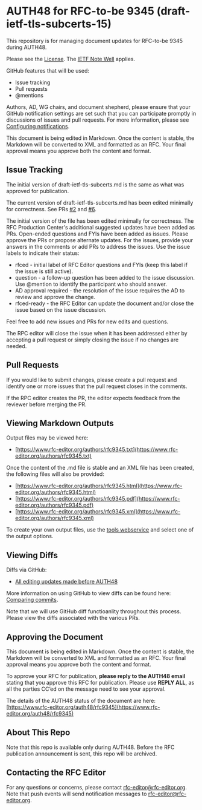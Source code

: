 


# AUTH48 for RFC-to-be 9345 (draft-ietf-tls-subcerts-15)
This repository is for managing document updates for RFC-to-be 9345 during AUTH48. 

Please see the [License](https://github.com/rfc-editor/draft-ietf-tls-subcerts/blob/master/LICENSE.md). The [IETF Note Well](https://github.com/rfc-editor/draft-ietf-tls-subcerts/blob/master/note-well.md) applies.

GitHub features that will be used:
* Issue tracking
* Pull requests
* @mentions

Authors, AD, WG chairs, and document shepherd, please ensure that your GitHub notification settings are set such that you can participate promptly in discussions of issues and pull requests. For more information, please see [Configuring notifications](https://docs.github.com/en/account-and-profile/managing-subscriptions-and-notifications-on-github/setting-up-notifications/configuring-notifications).

This document is being edited in Markdown.  Once the content is stable, the Markdown will be converted to XML and formatted as an RFC.  Your final approval means you approve both the content and format.

## Issue Tracking
The initial version of draft-ietf-tls-subcerts.md is the same as what was approved for publication. 

The current version of draft-ietf-tls-subcerts.md has been edited minimally for correctness. See PRs [#2](https://github.com/rfc-editor/draft-ietf-tls-subcerts/pull/2) and [#6](https://github.com/rfc-editor/draft-ietf-tls-subcerts/pull/6).

The initial version of the file has been edited minimally for correctness.   The RFC Production Center's additional suggested updates have been added as PRs.  Open-ended questions and FYIs have been added as issues.  Please approve the PRs or propose alternate updates.  For the issues, provide your answers in the comments or add PRs to address the issues.  Use the issue labels to indicate their status:
* rfced - initial label of RFC Editor questions and FYIs (keep this label if the issue is still active).
* question - a follow-up question has been added to the issue discussion. Use @mention to identify the participant who should answer. 
* AD approval required - the resolution of the issue requires the AD to review and approve the change.
* rfced-ready - the RFC Editor can update the document and/or close the issue based on the issue discussion.

Feel free to add new issues and PRs for new edits and questions. 

The RPC editor will close the issue when it has been addressed either by accepting a pull request or simply closing the issue if no changes are needed. 

## Pull Requests
If you would like to submit changes, please create a pull request and identify one or more issues that the pull request closes in the comments. 

If the RPC editor creates the PR, the editor expects feedback from the reviewer before merging the PR. 


## Viewing Markdown Outputs
Output files may be viewed here:
* [https://www.rfc-editor.org/authors/rfc9345.txt](https://www.rfc-editor.org/authors/rfc9345.txt)

Once the content of the .md file is stable and an XML file has been created, the following files will also be provided:
* [https://www.rfc-editor.org/authors/rfc9345.html](https://www.rfc-editor.org/authors/rfc9345.html)
* [https://www.rfc-editor.org/authors/rfc9345.pdf](https://www.rfc-editor.org/authors/rfc9345.pdf)
* [https://www.rfc-editor.org/authors/rfc9345.xml](https://www.rfc-editor.org/authors/rfc9345.xml)
   
To create your own output files, use the [tools webservice](https://author-tools.ietf.org/) and select one of the output options.

## Viewing Diffs
Diffs via GitHub:
* [All editing updates made before AUTH48](https://github.com/rfc-editor/draft-ietf-tls-subcerts/compare/fe12bde..52bb939)

More information on using GitHub to view diffs can be found here: [Comparing commits](https://docs.github.com/en/github/committing-changes-to-your-project/viewing-and-comparing-commits/comparing-commits).

Note that we will use GitHub diff functioanlity throughout this process.  Please view the diffs associated with the various PRs.

## Approving the Document 
This document is being edited in Markdown.  Once the content is stable, the Markdown will be converted to XML and formatted as an RFC.  Your final approval means you approve both the content and format.

To approve your RFC for publication, **please reply to the AUTH48 email** stating that you approve this RFC for publication.  Please use **REPLY ALL**, as all the parties CC’ed on the message need to see your approval.

The details of the AUTH48 status of the document are here: [https://www.rfc-editor.org/auth48/rfc9345](https://www.rfc-editor.org/auth48/rfc9345)

## About This Repo
Note that this repo is available only during AUTH48. Before the RFC publication announcement is sent, this repo will be archived. 

## Contacting the RFC Editor
For any questions or concerns, please contact rfc-editor@rfc-editor.org. 
Note that push events will send notification messages to rfc-editor@rfc-editor.org. 

